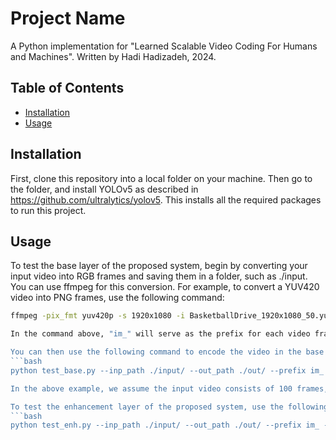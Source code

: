 # Project Name

A Python implementation for "Learned Scalable Video Coding For Humans and Machines".
Written by Hadi Hadizadeh, 2024.

## Table of Contents
- [Installation](#installation)
- [Usage](#usage)

## Installation

First, clone this repository into a local folder on your machine. Then go to the folder, and install YOLOv5 as described in https://github.com/ultralytics/yolov5. This installs all the required packages to run this project.

## Usage
To test the base layer of the proposed system, begin by converting your input video into RGB frames and saving them in a folder, such as ./input. You can use ffmpeg for this conversion. For example, to convert a YUV420 video into PNG frames, use the following command:
```bash
ffmpeg -pix_fmt yuv420p -s 1920x1080 -i BasketballDrive_1920x1080_50.yuv -f image2 ./input/im_%03d.png

In the command above, "im_" will serve as the prefix for each video frame's filename. For instance, the 4th frame will be named im_004.png.

You can then use the following command to encode the video in the base layer and save the decoded base frames in an output folder, such as ./out/:
```bash
python test_base.py --inp_path ./input/ --out_path ./out/ --prefix im_ --checkpoint_number 1 --no_frames 100 --gop 32

In the above example, we assume the input video consists of 100 frames, and the GOP (Group of Pictures) or intra period size is set to 32. The checkpoint number is an integer ranging from 1 to 4. If you set the checkpoint number to 1, the model with the lowest rate will be used. Conversely, if you set it to 4, the model with the highest rate will be used.

To test the enhancement layer of the proposed system, use the following command instead:
```bash
python test_enh.py --inp_path ./input/ --out_path ./out/ --prefix im_ --checkpoint_number 1 --no_frames 100 --gop 32


